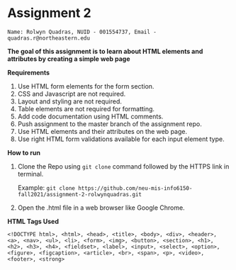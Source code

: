 # Assignment 2

```Name: Rolwyn Quadras, NUID - 001554737, Email - quadras.r@northeastern.edu```

**The goal of this assignment is to learn about HTML elements and attributes by creating a simple web page**

**Requirements**

1. Use HTML form elements for the form section.
2. CSS and Javascript are not required.
3. Layout and styling are not required.
4. Table elements are not required for formatting.
5. Add code documentation using HTML comments.
6. Push assignment to the master branch of the assignment repo.
7. Use HTML elements and their attributes on the web page.
8. Use right HTML form validations available for each input element type.

**How to run**

1. Clone the Repo using ```git clone``` command followed by the HTTPS link in terminal.

    Example: ```git clone https://github.com/neu-mis-info6150-fall2021/assignment-2-rolwynquadras.git```

2. Open the .html file in a web browser like Google Chrome.

**HTML Tags Used**

```<!DOCTYPE html>, <html>, <head>, <title>, <body>, <div>, <header>, <a>, <nav>, <ul>, <li>, <form>, <img>, <button>, <section>, <h1>, <h2>, <h3>, <h4>, <fieldset>, <label>, <input>, <select>, <option>, <figure>, <figcaption>, <article>, <br>, <span>, <p>, <video>, <footer>, <strong>```
